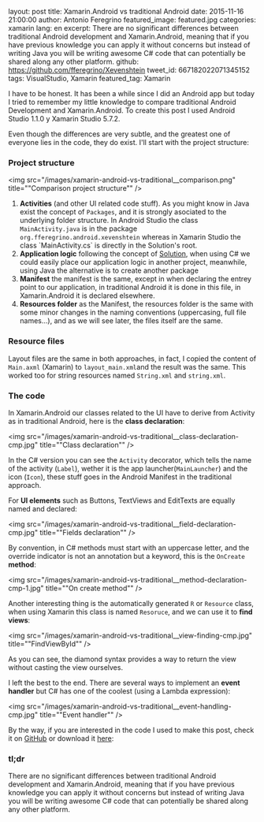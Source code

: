 layout: post
title: Xamarin.Android vs traditional Android
date: 2015-11-16 21:00:00
author: Antonio Feregrino
featured_image: featured.jpg
categories: xamarin
lang: en
excerpt: There are no significant differences between traditional Android development and Xamarin.Android, meaning that if you have previous knowledge you can apply it without concerns but instead of writing Java you will be writing awesome C# code that can potentially be shared along any other platform.
github: https://github.com/fferegrino/Xevenshtein
tweet_id: 667182022071345152
tags: VisualStudio, Xamarin
featured_tag: Xamarin

I have to be honest. It has been a while since I did an Android app but today I tried to remember my little knowledge to compare traditional Android Development and Xamarin.Android. To create this post I used Android Studio 1.1.0 y Xamarin Studio 5.7.2. 

Even though the differences are very subtle, and the greatest one of everyone lies in the code, they do exist. I'll start with the project structure:

### Project structure
<img src="/images/xamarin-android-vs-traditional__comparison.png" title=""Comparison project structure"" />

<ol>
	<li><b>Activities</b> (and other UI related code stuff). As you might know in Java exist the concept of <code>Packages</code>, and it is strongly asociated to the underlying folder structure. In Android Studio the class <code>MainActivity.java</code> is in the package <code>org.fferegrino.android.xevenshtein</code> whereas in Xamarin Studio the class `MainActivity.cs` is directly in the Solution's root.</li>
   	<li><b>Application logic</b> following the concept of <a href="https://xsa.ghost.io/code-organization-xs-vs/" target="_blank">Solution</a>, when using C# we could easily place our application logic in another project, meanwhile, using Java the alternative is to create another package</li>
  	<li><b>Manifest</b> the manifest is the same, except in when declaring the entrey point to our application, in traditional Android it is done in this file, in Xamarin.Android it is declared elsewhere.</li>
   	<li><b>Resources folder</b> as the Manifest, the resources folder is the same with some minor changes in the naming conventions (uppercasing, full file names...), and as we will see later, the files itself are the same.</li>
</ol>

### Resource files
Layout files are the same in both approaches, in fact, I copied the content of `Main.axml` (Xamarin) to `layout_main.xml`and the result was the same. This worked too for string resources named `String.xml` and `string.xml`.

### The code
In Xamarin.Android our classes related to the UI have to derive from Activity as in traditional Android, here is the **class declaration**:

<img src="/images/xamarin-android-vs-traditional__class-declaration-cmp.jpg" title=""Class declaration"" />

In the C# version you can see the `Activity` decorator, which tells the name of the activity (`Label`), wether it is the app launcher(`MainLauncher`) and the icon (`Icon`), these stuff goes in the Android Manifest in the traditional approach.

For **UI elements** such as Buttons, TextViews and EditTexts are equally named and declared:

<img src="/images/xamarin-android-vs-traditional__field-declaration-cmp.jpg" title=""Fields declaration"" />

By convention, in C# methods must start with an uppercase letter, and the override indicator is not an annotation but a keyword, this is the `OnCreate` **method**:

<img src="/images/xamarin-android-vs-traditional__method-declaration-cmp-1.jpg" title=""On create method"" />

Another interesting thing is the automatically generated `R` or `Resource` class, when using Xamarin this class is named `Resoruce`, and we can use it to **find views**:

<img src="/images/xamarin-android-vs-traditional__view-finding-cmp.jpg" title=""FindViewById"" />

As you can see, the diamond syntax provides a way to return the view without casting the view ourselves. 

I left the best to the end. There are several ways to implement an **event handler** but C# has one of the coolest (using a Lambda expression):

<img src="/images/xamarin-android-vs-traditional__event-handling-cmp.jpg" title=""Event handler"" />

By the way, if you are interested in the code I used to make this post, check it on [GitHub](https://github.com/fferegrino/Xevenshtein) or download it [here](https://github.com/fferegrino/Xevenshtein/archive/b-p-2.zip): 

### tl;dr
There are no significant differences between traditional Android development and Xamarin.Android, meaning that if you have previous knowledge you can apply it without concerns but instead of writing Java you will be writing awesome C# code that can potentially be shared along any other platform.